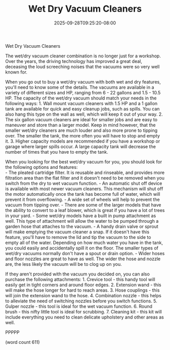 ﻿---
title: "Wet Dry Vacuum Cleaners"
date: 2025-09-28T09:25:20-08:00
description: "Vacuum Cleaners Tips for Web Success"
featured_image: "/images/Vacuum Cleaners.jpg"
tags: ["Vacuum Cleaners"]
---

Wet Dry Vacuum Cleaners

The wet/dry vacuum cleaner combination is no longer
just for a workshop.  Over the years, the driving
technology has improved a great deal, deceasing
the loud screeching noises that the vacuums were
so very well known for.

When you go out to buy a wet/dry vacuum with both
wet and dry features, you'll need to know some of
the details.  The vacuums are available in a variety
of different sizes and HP, ranging from 6 - 22 gallons
and 1.5 - 10.5 HP.  The capacity of the wet/dry 
vacuum should match your needs in the following 
ways:
	1.  Wall mount vacuum cleaners with 1.5 HP
and a 1 gallon tank are available for quick and easy
cleanup jobs, such as spills.  You can also hang 
this type on the wall as well, which will keep it out
of your way.
	2.  The six gallon vacuum cleaners are ideal
for smaller jobs and are easy to maneuver and store
than a larger model.  Keep in mind however, that the
smaller wet/dry cleaners are much louder and also
more prone to tipping over.  The smaller the tank,
the more often you will have to stop and empty it.
	3.  Higher capacity models are recommended 
if you have a workshop or garage where larger spills
occur.  A large capacity tank will decrease the number
of times that you have to empty the tank.

When you looking for the best wet/dry vacuum for
you, you should look for the following options and
features:	
	-  The pleated cartridge filter.  It is 
reusable and rinseable, and provides more filtration
area than the flat filter and it doesn't need to
be removed when you switch from the dry to wet
vacuum function.
	-  An automatic shut off device is available
with most newer vacuum cleaners.  This mechanism 
will shut off the motor automatically once the 
tank has become full of water, which will prevent
it from overflowing.
	-  A wide set of wheels will help to prevent
the vacuum from tipping over.
	-  There are some of the larger models that
have the ability to convert to a leaf blower, which
is great if you have a lot of trees in your yard.
	-  Some wet/dry models have a built in pump
attachment as well.  This type of attachment will
allow the water to be pumped through a garden hose
that attaches to the vacuum.
	-  A handy drain valve or sprout will make
emptying the vacuum cleaner a snap.  If it doesn't
have this feature, you'll have to remove the
lid and tip the vacuum to the side to empty all of
the water.  Depending on how much water you have
in the tank, you could easily and accidentally
spill it on the floor.  The smaller types of wet/dry
vacuums normally don't have a spout or drain 
option.
	-  Wider hoses and floor nozzles are great
to have as well.  The wider the hose and nozzle
are, the less likely the vacuum will be to clog up
on you.

If they aren't provided with the vacuum you decided
on, you can also purchase the following attachments:
	1.  Crevice tool - this handy tool will
easily get in tight corners and around floor edges.
	2.  Extension wand - this will make the hose
longer for hard to reach areas.
	3.  Hose couplings - this will join the
extension wand to the hose.
	4.  Combination nozzle - this helps to
alleviate the need of switching nozzles before you
switch functions.
	5.  Gulper nozzle - this tool is ideal for
the wet vacuum function.
	6.  Round brush - this nifty little tool
is ideal for scrubbing.
	7.  Cleaning kit - this kit will include
everything you need to clean delicate upholstery and
other areas as well.

PPPPP

(word count 611)
